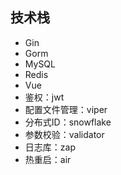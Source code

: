 ## 技术栈

- Gin
- Gorm
- MySQL
- Redis
- Vue
- 鉴权：jwt
- 配置文件管理：viper
- 分布式ID：snowflake
- 参数校验：validator
- 日志库：zap
- 热重启：air
